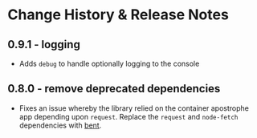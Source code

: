 
# Change History & Release Notes

## 0.9.1 - logging

- Adds `debug` to handle optionally logging to the console

## 0.8.0 - remove deprecated dependencies

- Fixes an issue whereby the library relied on the container apostrophe app depending
  upon `request`. Replace the `request` and `node-fetch` dependencies with
  [bent](https://www.npmjs.com/package/bent).




